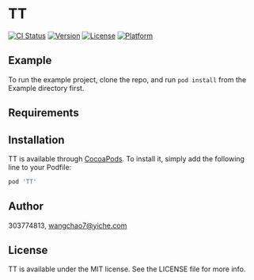 # TT

[![CI Status](https://img.shields.io/travis/303774813/TT.svg?style=flat)](https://travis-ci.org/303774813/TT)
[![Version](https://img.shields.io/cocoapods/v/TT.svg?style=flat)](https://cocoapods.org/pods/TT)
[![License](https://img.shields.io/cocoapods/l/TT.svg?style=flat)](https://cocoapods.org/pods/TT)
[![Platform](https://img.shields.io/cocoapods/p/TT.svg?style=flat)](https://cocoapods.org/pods/TT)

## Example

To run the example project, clone the repo, and run `pod install` from the Example directory first.

## Requirements

## Installation

TT is available through [CocoaPods](https://cocoapods.org). To install
it, simply add the following line to your Podfile:

```ruby
pod 'TT'
```

## Author

303774813, wangchao7@yiche.com

## License

TT is available under the MIT license. See the LICENSE file for more info.
